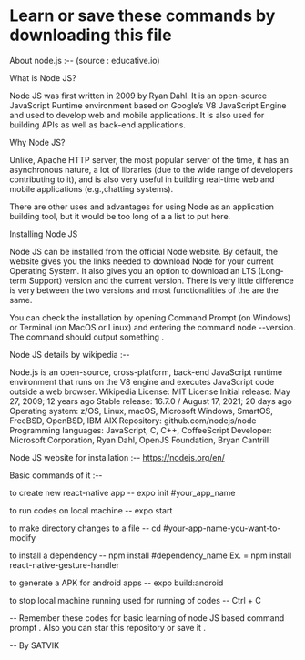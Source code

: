 # Learn or save these commands by downloading this file 



About node.js :--                (source : educative.io)

What is Node JS?

Node JS was first written in 2009 by Ryan Dahl. It is an open-source JavaScript Runtime environment based on Google’s V8 JavaScript Engine and used to develop web and mobile applications. It is also used for building APIs as well as back-end applications.

Why Node JS?

Unlike, Apache HTTP server, the most popular server of the time, it has an asynchronous nature, a lot of libraries (due to the wide range of developers contributing to it), and is also very useful in building real-time web and mobile applications (e.g.,chatting systems).

There are other uses and advantages for using Node as an application building tool, but it would be too long of a a list to put here.

Installing Node JS 

Node JS can be installed from the official Node website. By default, the website gives you the links needed to download Node for your current Operating System. It also gives you an option to download an LTS (Long-term Support) version and the current version. There is very little difference is very between the two versions and most functionalities of the are the same.

You can check the installation by opening Command Prompt (on Windows) or Terminal (on MacOS or Linux) and entering the command node --version. The command should output something .




Node JS details by wikipedia :--

Node.js is an open-source, cross-platform, back-end JavaScript runtime environment that runs on the V8 engine and executes JavaScript code outside a web browser. Wikipedia
License: MIT License
Initial release: May 27, 2009; 12 years ago
Stable release: 16.7.0 / August 17, 2021; 20 days ago
Operating system: z/OS, Linux, macOS, Microsoft Windows, SmartOS, FreeBSD, OpenBSD, IBM AIX
Repository: github.com/nodejs/node
Programming languages: JavaScript, C, C++, CoffeeScript
Developer: Microsoft Corporation, Ryan Dahl, OpenJS Foundation, Bryan Cantrill




Node JS website for installation :--  https://nodejs.org/en/



Basic commands of it :--


to create new react-native app --  expo init #your_app_name

to run codes on local machine --   expo start 

to make directory changes to a file  --  cd #your-app-name-you-want-to-modify

to install a dependency  --  npm install #dependency_name   Ex. =  npm install react-native-gesture-handler

to generate a APK for android apps  --  expo build:android

to stop local machine running used for running of codes --   Ctrl + C







-- Remember these codes for basic learning of node JS based command prompt . Also you can star this repository or save it . 



-- By SATVIK









